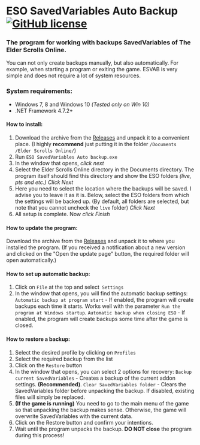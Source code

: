 

# ESO SavedVariables Auto Backup [![GitHub license](https://img.shields.io/github/license/FAR747/ESO_SavedVariables_Auto_Backup)](https://github.com/FAR747/ESO_SavedVariables_Auto_Backup/blob/master/LICENSE)
### The program for working with backups SavedVariables of The Elder Scrolls Online.
You can not only create backups manually, but also automatically. For example, when starting a program or exiting the game.
ESVAB is very simple and does not require a lot of system resources.

### System requirements:

 - Windows 7, 8 and Windows 10 *(Tested only on Win 10)*
 - .NET Framework 4.7.2+

#### How to install:

 1. Download the archive from the [Releases](https://github.com/FAR747/ESO_SavedVariables_Auto_Backup/releases) and unpack it to a convenient place. (I highly **recommend** just putting it in the folder `/Documents /Elder Scrolls Online/`)
 2. Run `ESO SavedVariables Auto backup.exe`
 3. In the window that opens, *click next*
 4. Select the Elder Scrolls Online directory in the Documents directory. The program itself should find this directory and show the ESO folders *(live, pts and etc.)* *Click Next*
 5. Here you need to select the location where the backups will be saved. I advise you to leave it as it is.
Below, select the ESO folders from which the settings will be backed up. (By default, all folders are selected, but note that you cannot uncheck the `live` folder) *Click Next*
6. All setup is complete. Now *click Finish*

#### How to update the program:
Download the archive from the [Releases](https://github.com/FAR747/ESO_SavedVariables_Auto_Backup/releases) and unpack it to where you installed the program. (If you received a notification about a new version and clicked on the "Open the update page" button, the required folder will open automatically.)

#### How to set up automatic backup:

 1. Click on `File` at the top and select` Settings`
 2. In the window that opens, you will find the automatic backup settings:
  `Automatic backup at program start` - If enabled, the program will create backups each time it starts. Works well with the parameter `Run the program at Windows startup`.
  `Automatic backup when closing ESO` - If enabled, the program will create backups some time after the game is closed.

#### How to restore a backup:

 1. Select the desired profile by clicking on `Profiles`
 2. Select the required backup from the list
 3. Click on the `Restore` button
 4. In the window that opens, you can select 2 options for recovery:
 `Backup current SavedVariables` - Creates a backup of the current addon settings. **(Recommended)**.
 `Clear SavedVariables folder` - Clears the SavedVariables folder before unpacking the backup. If disabled, existing files will simply be replaced.
 5. **(If the game is running)** You need to go to the main menu of the game so that unpacking the backup makes sense. Otherwise, the game will overwrite SavedVariables with the current data.
 6. Click on the Restore button and confirm your intentions.
 7. Wait until the program unpacks the backup. **DO NOT close** the program during this process!
 
